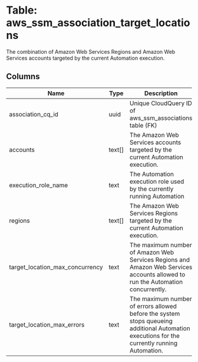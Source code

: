 
# Table: aws_ssm_association_target_locations
The combination of Amazon Web Services Regions and Amazon Web Services accounts targeted by the current Automation execution.
## Columns
| Name        | Type           | Description  |
| ------------- | ------------- | -----  |
|association_cq_id|uuid|Unique CloudQuery ID of aws_ssm_associations table (FK)|
|accounts|text[]|The Amazon Web Services accounts targeted by the current Automation execution.|
|execution_role_name|text|The Automation execution role used by the currently running Automation|
|regions|text[]|The Amazon Web Services Regions targeted by the current Automation execution.|
|target_location_max_concurrency|text|The maximum number of Amazon Web Services Regions and Amazon Web Services accounts allowed to run the Automation concurrently.|
|target_location_max_errors|text|The maximum number of errors allowed before the system stops queueing additional Automation executions for the currently running Automation.|
